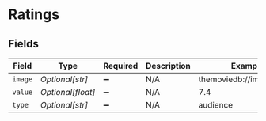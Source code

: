 # Ratings


## Fields

| Field                     | Type                      | Required                  | Description               | Example                   |
| ------------------------- | ------------------------- | ------------------------- | ------------------------- | ------------------------- |
| `image`                   | *Optional[str]*           | :heavy_minus_sign:        | N/A                       | themoviedb://image.rating |
| `value`                   | *Optional[float]*         | :heavy_minus_sign:        | N/A                       | 7.4                       |
| `type`                    | *Optional[str]*           | :heavy_minus_sign:        | N/A                       | audience                  |